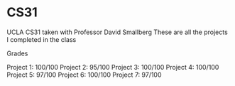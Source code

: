 # CS31
UCLA CS31 taken with Professor David Smallberg
These are all the projects I completed in the class

Grades

Project 1: 100/100
Project 2: 95/100
Project 3: 100/100
Project 4: 100/100
Project 5: 97/100
Project 6: 100/100
Project 7: 97/100
